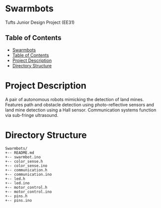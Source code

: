 # Swarmbots

Tufts Junior Design Project (EE31)

## Table of Contents
* [Swarmbots](#swarmbots)
* [Table of Contents](#table-of-contents)
* [Project Description](#project-description)
* [Directory Structure](#directory-structure)

Project Description
======

A pair of autonomous robots mimicking the detection of land mines. Features path and obstacle detection using photo-reflective sensors and land mine detection using a Hall sensor. Communication systems function via sub-fringe ultrasound. 


Directory Structure
======
```
Swarmbots/
+-- README.md
+-- swarmbot.ino
+-- color_sense.h
+-- color_sense.ino
+-- communication.h
+-- communication.ino
+-- led.h
+-- led.ino
+-- motor_control.h
+-- motor_control.ino
+-- pins.h
+-- pins.ino
```
